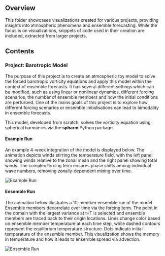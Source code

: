 ## Overview

This folder showcases visualizations created for various projects, providing insights into atmospheric phenomena and ensemble forecasting. While the focus is on visualizations, snippets of code used in their creation are included, extracted from larger projects.

## Contents

### Project: Barotropic Model

The purpose of this project is to create an atmospheric toy model to solve the forced barotropic vorticity equations and apply this model within the context of ensemble forecasts.
It has several different settings which can be modified, such as using linear or nonlinear dynamics, different forcing scenarios, the number of ensemble members and how the initial conditions are perturbed.
One of the mains goals of this project is to explore how different forcing scenarios or ensemble initialisations can lead to bimodality in ensemble forecasts.

This model, developed from scratch, solves the vorticity equation using spherical harmonics via the **spharm** Python package.

#### Example Run
An example 4-week integration of the model is displayed below. The animation depicts winds stirring the temperature field, with the left panel showing winds relative to the zonal mean and the right panel showing total winds. The complex forcing term ensures phase shifts among individual wave numbers, removing zonally-dependent mixing over time.

![Example Run](https://github.com/cdb227/code_samples/blob/main/visualizations/barotropic_overview.gif)

#### Ensemble Run
The animation below illustrates a 10-member ensemble run of the model. Ensemble members decorrelate over time via the forcing term. The point in the domain with the largest variance at t=T is selected and ensemble members are traced back to their origin locations. Lines change color based on ensemble member temperature at each time step, while dashed contours represent the equilibrium temperature structure. Dots indicate initial temperature of the ensemble member. This visualization shows the memory in temperature and how it leads to ensemble spread via advection.

![Ensemble Run](https://github.com/cdb227/code_samples/blob/main/visualizations/barotropic_ensemble.gif)

